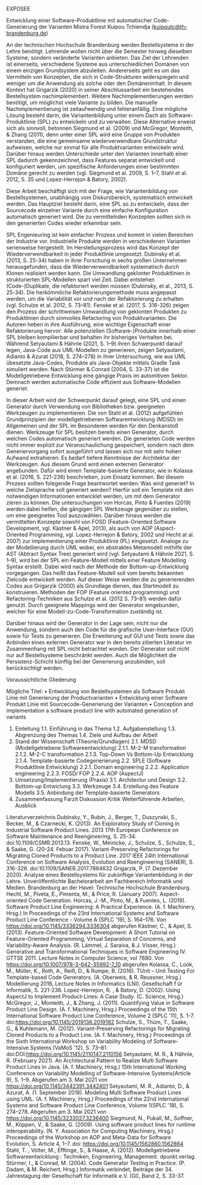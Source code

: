 EXPOSEE


Entwicklung einer Software-Produktlinie mit automatischer Code-Generierung der Varianten
Mistra Forest Kuipou Tchiendja (kuipoutc@th-brandenburg.de)

An der technischen Hochschule Brandenburg werden Bestellsysteme in der Lehre benötigt. Lehrende wollen nicht über die Semester hinweg dieselben Systeme, sondern veränderte Varianten anbieten. Das Ziel der Lehrenden ist einerseits, verschiedene Systeme aus unterschiedlichen Domänen von einem einzigen Grundsystem abzuleiten. Andererseits geht es um das Vermitteln von Konzepten, die sich in Code-Strukturen widerspiegeln und weniger um die Anwendung als solche oder den Domäneninhalt. In diesem Kontext hat Grigarzik (2020) in seiner Abschlussarbeit ein bestehendes Bestellsystem nachimplementiert. Weitere Nachimplementierungen werden benötigt, um möglichst viele Variante zu bilden. Die manuelle Nachimplementierung ist zeitaufwendig und fehleranfällig. Eine mögliche Lösung besteht darin, die Variantenbildung unter einem Dach als Software-Produktlinie (SPL) zu entwickeln und zu verwalten.
Diese Alternative erweist sich als sinnvoll, betonnen Siegmund et al. (2009) und McGregor, Monteith, & Zhang (2011), denn unter einer SPL wird eine Gruppe von Produkten verstanden, die eine gemeinsame wiederverwendbare Grundstruktur aufweisen, welche nur einmal für alle Produktvarianten entwickeln wird. Darüber hinaus werden Unterschiede unter den Varianten innerhalb einer SPL dadurch gekennzeichnet, dass Features separat entwickelt und konfiguriert werden, um spezifische Anforderungen einer bestimmten Domäne gerecht zu werden (vgl. Siegmund et al. 2009, S. 1–7, Stahl et al. 2012, S. 35 und Lopez-Herrejon & Batory, 2002).

Diese Arbeit beschäftigt sich mit der Frage, wie Variantenbildung von Bestellsystemen, unabhängig vom Diskursbereich, systematisch entwickelt werden. Das Hauptziel besteht darin, eine SPL so zu entwickeln, dass der Sourcecode einzelner Variante durch eine einfache Konfiguration automatisch generiert wird. Die zu vermittelnden Konzepten sollten sich in den generierten Codes wieder erkennbar sein.

SPL Engenieuring ist kein einfacher Prozess und kommt in vielen Bereichen der Industrie vor. Industrielle Produkte werden in verschiedenen Varianten serienweise hergestellt. Im Herstellungsprozess wird das Konzept der Wiederverwendbarkeit in jeder Produktlinie umgesetzt. Dubinsky et al. (2013, S. 25-34) haben in ihrer Forschung in sechs großen Unternehmen herausgefunden, dass die Wiederverwendbarkeit systematisch durch Klonen realisiert werden kann. Die Umwandlung geklonter Produktlinien in strukturierten SPL-Modellen spart viel Zeit. Dabei entstehen (Code-)Duplikate, die refaktoriert werden müssen (Dubinsky, et al., 2013, S. 25-34). Die herkömmliche Refaktorierungsmethode muss angepasst werden, um die Variabilität vor und nach der Refaktorierung zu erhalten (vgl. Schulze et al. 2012, S. 73–81). Fenske et al. (2017, S. 316-326) zeigen den Prozess der schrittweisen Umwandlung von geklonten Produkten zu Produktlinien durch sinnvolles Refactoring von Produktvarianten. Die Autoren heben in ihre Ausführung, eine wichtige Eigenschaft einer Refaktorierung hervor: Alle potenziellen (Software-)Produkte innerhalb einer SPL bleiben kompilierbar und behalten ihr bisheriges Verhalten bei. Während Setyautami & Hähnle (2021, S. 1–9) ihren Schwerpunkt darauf legen, Java-Code aus UML-Modellen zu generieren, zeigen Setyautami, Adianto & Azurat (2018, S. 274–278) in ihrer Untersuchung, wie aus UML übesetzte Java-Codes, Produkte als Java-Objekte mittels Gradle Task simuliert werden. Nach Stürmer & Conrad (2004, S. 33-37) ist die Modellgetriebene Entwicklung eine gängige Praxis im automitiven Sektor. Demnach werden automatische Code effizient aus Software-Modellen generiet.

In dieser Arbeit wird der Schwerpunkt darauf gelegt, eine SPL und einen Generator durch Verwendung von Bibliotheken bzw. geeigneten Werkzeugen zu implementieren. Die von Stahl et al. (2012) aufgefühten Grundprinzipien der modellgetriebenen Softwarentwicklung (MDSD) im Allgemeinen und der SPL im Besonderen werden für den Denkanstoß dienen. Werkzeuge für SPL besitzen bereits einen Generator, durch welchen Codes automatisch generiert werden. Die generieten Code werden nicht immer explizit zur Veranschaulichung gespeichert, sondern nach dem Generiervorgang sofort ausgeführt und lassen sich nur mit sehr hohen Aufwand extrahieren. Es bedarf tiefere Kenntnisse der Architektur der Werkzeugen. Aus diesem Grund wird einen externen Generator angebunden. Dafür wird einen Template-basierte Generator, wie in Kolassa et al. (2016, S. 221-236) beschrieben, zum Einsatz kommen. Bei diesem Prozess sollten folegende Frage beantwortet werden: Was wird generiet? In welche Zielsprache soll generiert werden? Hierfür soll ein Template mit den notwendigen Informationen entwicklet werden, um mit dem Generator zieren zu können.
Die untersuchungen von Horcas, Pinto & Fuentes (2019)  werden dabei helfen, die gängigen SPL Werkzeuge gegenüber zu stellen, um eine geeignetes Tool auszuwählen. Darüber hinaus werden die vermittelten Konzepte sowohl von FOSD (Feature-Oriented Software Development, vgl. Kästner & Apel, 2013), als auch von AOP (Aspect-Oriented Programming, vgl. Lopez-Herrejon & Batory, 2002 und Hecht at al. 2007) zur implementierung einer Produktlinie (PL) eingesetzt.
Analoge zu der Modellierung durch UML wobei, ein abstraktes Metamodell mithilfe der AST (Abtract Syntax Tree) generiert wird (vgl. Setyautami & Hähnle 2021, S. 1–9), wird bei der SPL ein Feature-Modell mittels einer Feature Modelling Syntax erstellt. Dabei wird nach der Methode der Bottom-up-Entwicklung vorgegangen. Das heißt das Feature-Modell soll vom bereits bekannten Zielcode entwickelt werden. Auf dieser Weise werden die zu generierenden Codes aus Grigarzik (2000) als Grundlage dienen, das Startmodell zu konstruieren. Methoden der FOP (Feature oriented programming) und Refactoring-Techniken aus Schulze et al. (2012 S. 73–81) werden dafür genutzt. Durch geeignete Mappings wird der Generator eingebunden, welcher für eine Modell-zu-Code-Transformation zuständig ist.

Darüber hinaus wird der Generator in der Lage sein, nicht nur die Anwendung, sondern auch den Code für die grafische User-Interface (GUI) sowie für Tests zu generieren. Die Erweiterung auf GUI und Tests sowie das Anbinden eines externen Generator war in den bereits zitierten Literatur im Zusammenhang mit SPL nicht betrachtet worden. Der Generator soll nicht nur auf Bestellsysteme beschränkt werden. Auch die Möglichkeit die Persistenz-Schicht künftig bei der Generierung anzubinden, soll berücksichtigt werden.










Voraussichtliche Gliederung

Mögliche Titel:
•	Entwicklung von Bestellsystemen als Software Produkt Linie mit Generierung der Productvarianten
•	Entwicklung einer Software Produkt Linie mit Sourcecode-Generierung der Varianten
•	Conception and implementation a software product line with automated generation of variants

1.	Einleitung
1.1.	Einführung in das Thema
1.2.	Aufgabenstellung
1.3.	Abgrenzung des Themas
1.4.	Ziele und Aufbau der Arbeit
2.	Stand der Wissenschaft (Theorie/Grundlagen)
2.1.	MDSD (Modellgetriebene Softwareentwicklung)
2.1.1.	M-2-M transformation
2.1.2.	M-2-C transformation
2.1.3.	Top-Down Vs Bottom-Up Entwicklung
2.1.4.	Template-basierte Codegenerierung
2.2.	SPLE (Software Produktlinie Entwicklung)
2.2.1.	Domain engineering
2.2.2.	Application engineering
2.2.3.	FOSD/ FOP
2.2.4.	AOP (AspectJ)
3.	Umsetzung/Implementierung (Praxis)
3.1.	Architectur und Design
3.2.	Bottom-up Entwiclung
3.3.	Werkzeuge
3.4.	Erstellung des Feature Modells
3.5.	Anbindung der Template-basierte Generators
4.	Zusammenfassung
Farzit
Diskussion
Kritik
Weiterführende Arbeiten, Ausblick
 

Literaturverzeichnis
Dubinsky, Y., Rubin, J., Berger, T., Duszynski, S., Becker, M., & Czarnecki, K. (2013). An Exploratory Study of Cloning in Industrial Software Product Lines. 2013 17th European Conference on Software Maintenance and Reengineering, S. 25-34. doi:10.1109/CSMR.2013.13.
Fenske, W., Meinicke, J., Schulze, S., Schulze, S., & Saake, G. (20-24. Febuar 2017). Variant-Preserving Refactorings for Migrating Cloned Products to a Product Line. 2017 IEEE 24th International Conference on Software Analysis, Evolution and Reengineering (SANER), S. 316-326. doi:10.1109/SANER.2017.7884632
Grigarzik, P. (7. Dezember 2020). Analyse eines Bestellsystems für zukünftige Variantenbildung in der Lehre. Unveröffentlichte Bachelorarbeit am Fachbereich Informatik und Medien. Brandenburg an der Havel: Technische Hochschule Brandenburg.
Hecht, M., Piveta, E., Pimenta, M., & Price, R. (January 2007). Aspect-oriented Code Generation.
Horcas, J.-M., Pinto, M., & Fuentes, L. (2019). Software Product Line Engineering: A Practical Experience. (A. f. Machinery, Hrsg.) In Proceedings of the 23rd International Systems and Software Product Line Conference - Volume A (SPLC '19), S. 164–176. Von https://doi.org/10.1145/3336294.3336304 abgerufen
Kästner, C., & Apel, S. (2013). Feature-Oriented Software Development: A Short Tutorial on Feature-Oriented Programming, Virtual Separation of Concerns, and Variability-Aware Analysis. (R. Lämmel, J. Saraiva, & J. Visser, Hrsg.) Generative and Transformational Techniques in Software Engineering IV. GTTSE 2011. Lecture Notes in Computer Science, vol 7680. Von https://doi.org/10.1007/978-3-642-35992-7_10 abgerufen
Kolassa, C., Look, M., Müller, K., Roth, A., Reiß, D., & Rumpe, B. (2016). TUnit – Unit Testing For Template-based Code Generators. (A. Oberweis, & R. Reussner, Hrsg.) Modellierung 2016, Lecture Notes in Informatics (LNI), Gesellschaft f ̈ur Informatik, S. 221-236.
Lopez-Herrejon, R. , & Batory, D. (2002). Using AspectJ to Implement Product-Lines: A Case Study. (C. Science, Hrsg.)
McGregor, J., Monteith, J., & Zhang, J. (2011). Quantifying Value in Software Product Line Design. (A. f. Machinery, Hrsg.) Proceedings of the 15th International Software Product Line Conference, Volume 2 (SPLC '11), S. 1-7. doi:https://doi.org/10.1145/2019136.2019182
Schulze, S., Thüm, T., Saake, G., & Kuhlemann, M. (2012). Variant-Preserving Refactorings for Migrating Cloned Products to a Product Line. (A. f. Machinery, Hrsg.) Proceedings of the Sixth International Workshop on Variability Modeling of Software-Intensive Systems (VaMoS '12), S. 73–81. doi:DOI:https://doi.org/10.1145/2110147.2110156
Setyautami, M. R., & Hähnle, R. (February 2021). An Architectural Pattern to Realize Multi Software Product Lines in Java. (A. f. Machinery, Hrsg.) 15th International Working Conference on Variability Modelling of Software-Intensive Systems(Article 9), S. 1–9. Abgerufen am 3. Mai 2021 von https://doi.org/10.1145/3442391.3442401
Setyautami, M. R., Adianto, D., & Azurat, A. (1. September 2018). Modeling Multi Software Product Lines using UML. (A. f. Machinery, Hrsg.) Proceedings of the 22nd International Systems and Software Product Line Conference, Volume 1(SPLC '18), S. 274–278. Abgerufen am 3. Mai 2021 von https://doi.org/10.1145/3233027.3236400
Siegmund, N., Pukall, M., Soffner, M., Köppen, V., & Saake, G. (2009). Using software product lines for runtime interoperability. (N. Y. Association for Computing Machinery, Hrsg.) Proceedings of the Workshop on AOP and Meta-Data for Software Evolution, S. Article 4, 1–7. doi: https://doi.org/10.1145/1562860.1562864
Stahl, T. , Völter, M., Efftinge, S., & Haase, A. (2012). Modellgetriebene Softwareentwicklung : Techniken, Engineering, Management. dpunkt.verlag.
Stürmer, I., & Conrad, M. (2004). Code Generator Testing in Practice. (P. Dadam, & M. Reichert, Hrsg.) Informatik verbindet, Beiträge der 34. Jahrestagung der Gesellschaft für Informatik e.V. (GI), Band 2, S. 33-37.
